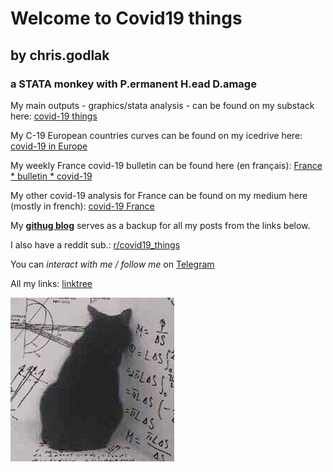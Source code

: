 
# Welcome to Covid19 things 
## by chris.godlak
### a STATA monkey with P.ermanent H.ead D.amage

My main outputs - graphics/stata analysis - can be found on my substack here: [covid-19 things](https://godlak.substack.com/) 

My C-19 European countries curves can be found on my icedrive here: [covid-19 in Europe](https://bit.ly/c19-eur)

My weekly France covid-19 bulletin can be found here (en français): [France * bulletin * covid-19](https://chrisgodlak.github.io/covid19/FRAc19bul.html)

My other covid-19 analysis for France can be found on my medium here (mostly in french): [covid-19 France](https://chrisgodlak.medium.com/)

My **[githug blog](https://chrisgodlak.github.io/)** serves as a backup for all my posts from the links below.

I also have a reddit sub.: [r/covid19_things](https://www.reddit.com/r/Covid19_things/)

You can _interact with me / follow me_ on [Telegram](https://t.me/chrisgodlak)

All my links: [linktree](https://linktr.ee/chris.godlak)

![Image](https://raw.githubusercontent.com/chrisgodlak/covid19/main/images/statacat.png)
